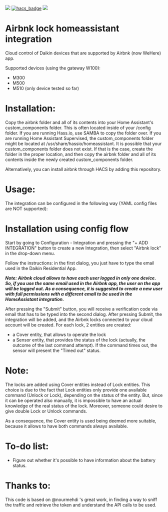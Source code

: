 [![](https://img.shields.io/github/release/rospogrigio/airbnk/all.svg?style=for-the-badge)](https://github.com/rospogrigio/airbnk/releases)
[![hacs_badge](https://img.shields.io/badge/HACS-Default-orange.svg?style=for-the-badge)](https://github.com/custom-components/hacs)
[![](https://img.shields.io/badge/MAINTAINER-%40rospogrigio-green?style=for-the-badge)](https://github.com/rospogrigio)

# Airbnk lock homeassistant integration

Cloud control of Daikin devices that are supported by Airbnk (now WeHere) app.

Supported devices (using the gateway W100):
- M300
- M500
- M510 (only device tested so far)

# Installation:

Copy the airbnk folder and all of its contents into your Home Assistant's custom_components folder. This is often located inside of your /config folder. If you are running Hass.io, use SAMBA to copy the folder over. If you are running Home Assistant Supervised, the custom_components folder might be located at /usr/share/hassio/homeassistant. It is possible that your custom_components folder does not exist. If that is the case, create the folder in the proper location, and then copy the airbnk folder and all of its contents inside the newly created custom_components folder.

Alternatively, you can install airbnk through HACS by adding this repository.

# Usage:

The integration can be configured in the following way (YAML config files are NOT supported):

# Installation using config flow

Start by going to Configuration - Integration and pressing the "+ ADD INTEGRATION" button to create a new Integration, then select "Airbnk lock" in the drop-down menu.

Follow the instructions: in the first dialog, you just have to type the email used in the Daikin Residential App. 

**_Note: Airbnk cloud allows to have each user logged in only one device. So, if you use the same email used in the Airbnk app, the user on the app will be logged out. As a consequence, it is suggested to create a new user with full permissions with a different email to be used in the HomeAssistant integration._**  

After pressing the "Submit" button, you will receive a verification code via email that has to be typed into the second dialog. After pressing Submit, the integration will be added, and the Airbnk locks connected to your cloud account will be created. For each lock, 2 entities are created:
- a Cover entity, that allows to operate the lock
- a Sensor entity, that provides the status of the lock (actually, the outcome of the last command attempt). If the command times out, the sensor will present the "Timed out" status.

# Note:

The locks are added using Cover entities instead of Lock entities. This choice is due to the fact that Lock entities only provide one available command (Unlock or Lock), depending on the status of the entity. But, since it can be operated also manually, it is impossible to have an actual knowledge of the real status of the lock. Moreover, someone could desire to give double Lock or Unlock commands. 

As a consequence, the Cover entity is used being deemed more suitable, because it allows to have both commands always available.

# To-do list:

* Figure out whether it's possible to have information about the battery status.

# Thanks to:

This code is based on @nourmehdi 's great work, in finding a way to sniff the traffic and retrieve the token and understand the API calls to be used.
